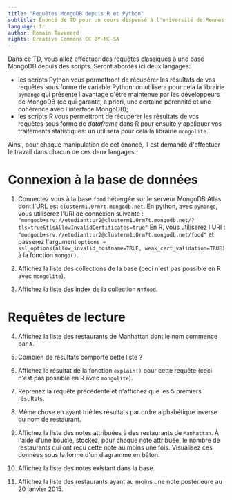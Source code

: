 ```yaml
---
title: "Requêtes MongoDB depuis R et Python"
subtitle: Énoncé de TD pour un cours dispensé à l'université de Rennes 2
language: fr
author: Romain Tavenard
rights: Creative Commons CC BY-NC-SA
---
```


Dans ce TD, vous allez effectuer des requêtes classiques à une base MongoDB
depuis des scripts.
Seront abordés ici deux langages:

* les scripts Python vous permettront de récupérer les résultats de vos
requêtes sous forme de variable Python: on utilisera pour cela la librairie
`pymongo` qui présente  l'avantage  d'être  maintenue  par  les  développeurs
de  MongoDB  (ce qui garantit, a priori, une certaine pérennité et une
cohérence avec l'interface MongoDB);
* les scripts R vous permettront de récupérer les résultats de vos requêtes
sous forme  de _dataframe_ dans  R  pour  ensuite  y  appliquer  vos  
traitements statistiques: un utilisera pour cela la librairie `mongolite`.

Ainsi, pour chaque manipulation de cet énoncé, il est demandé d'effectuer le
travail dans  chacun  de  ces deux langages.

# Connexion à la base de données

1. Connectez  vous  à  la  base `food` hébergée sur le serveur MongoDB Atlas
dont l'URL est `clusterm1.0rm7t.mongodb.net`. 
En python, avec `pymongo`, vous utiliserez l'URI de connexion suivante :
`"mongodb+srv://etudiant:ur2@clusterm1.0rm7t.mongodb.net/?tls=true&tlsAllowInvalidCertificates=true"`
En R, vous utiliserez l'URI : `"mongodb+srv://etudiant:ur2@clusterm1.0rm7t.mongodb.net/food"` et 
passerez l'argument `options = ssl_options(allow_invalid_hostname=TRUE, weak_cert_validation=TRUE)` 
à la fonction `mongo()`.

2. Affichez la liste des collections de la base (ceci n'est pas possible en R
avec `mongolite`).

3. Affichez la liste des index de la collection `NYfood`.

# Requêtes de lecture

4. Affichez  la  liste  des  restaurants  de  Manhattan  dont  le  nom
commence par `A`.

5. Combien de résultats comporte cette liste ?

6. Affichez le résultat de la fonction `explain()` pour cette requête
(ceci n'est pas possible en R avec `mongolite`).

7. Reprenez la requête précédente et n'affichez que les 5 premiers résultats.

8. Même  chose  en  ayant  trié  les  résultats  par  ordre  alphabétique
inverse du nom de restaurant.

9. Affichez la liste des notes attribuées à des restaurants de `Manhattan`.
À l'aide d'une boucle, stockez, pour chaque note attribuée, le nombre de restaurants qui ont reçu cette note au moins une fois.
Visualisez ces données sous la forme d'un diagramme en bâton.

10. Affichez la liste des notes existant dans la base.

11. Affichez la liste des restaurants ayant au moins une note postérieure au
20 janvier 2015.
